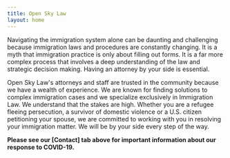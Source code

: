 ```yaml
---
title: Open Sky Law
layout: home
---
```


Navigating the immigration system alone can be daunting and challenging because immigration laws and procedures are constantly changing. It is a myth that immigration practice is only about filling out forms. It is a far more complex process that involves a deep understanding of the law and strategic decision making. Having an attorney by your side is essential.

Open Sky Law's attorneys and staff are trusted in the community because we have a wealth of experience. We are known for finding solutions to complex immigration cases and we specialize exclusively in Immigration Law. We understand that the stakes are high. Whether you are a refugee fleeing persecution, a survivor of domestic violence or a U.S. citizen petitioning your spouse, we are committed to working with you in resolving your immigration matter. We will be by your side every step of the way.

**Please see our [Contact] tab above for important information about our response to COVID-19.**
